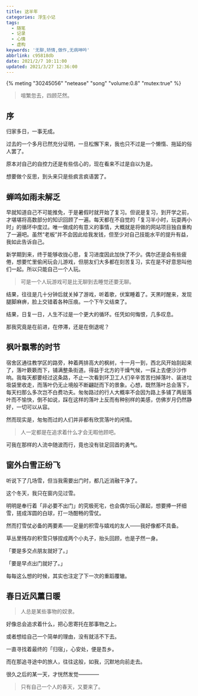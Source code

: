 ```yaml
---
title: 这半年
categories: 浮生小记
tags:
  - 随笔
  - 记录
  - 心情
  - 虚构
keywords: '无聊,矫情,做作,无病呻吟'
abbrlink: c95818db
date: 2021/2/7 10:11:00
updated: 2021/3/27 12:36:00
---
```


{% meting "30245056" "netease" "song" "volume:0.8" "mutex:true" %}

> 喧繁忽去，四顾茫然。

<!-- more -->


## 序

归家多日，一事无成。

过去的一个多月已然充分证明，一旦松懈下来，我也只不过是一个懒惰、拖延的俗人罢了。

原本对自己的自控力还是有些信心的，现在看来不过是自以为是。

想要做个反思，到头来只是些疯言疯语罢了。


## 蝉鸣如雨未解乏

早就知道自己不可能推免，于是暑假时就开始了复习。但说是复习，到开学之前，才堪堪将高数部分的知识回顾了一遍。每天都在不自觉的「复习半小时，玩耍两小时」的循环中度过。唯一做成的有意义的事情，大概就是将做的网站项目独自重构了一遍吧。虽然“老板”并不会因此给我发钱，但至少对自己技能水平的提升有益，我如此告诉自己。

新学期到来，终于能够收拢心思，复习进度因此加快了不少。偶尔还是会有些疲倦，想要忙里偷闲玩会儿游戏，但朋友们大多都在刻苦复习，实在是不好意思叫他们一起。所以只能自己一个人玩。

> 可是一个人玩游戏可是比无聊到去睡觉还要无聊。

结果，往往是几十分钟后就关掉了游戏，听着歌，伏案睡着了。天黑时醒来，发现腿脚麻痹，脸上交错着各种压痕。一个下午又结束了。

结果，日复一日，人生不过是一个更大的循环。任凭如何悔恨，几多叹息。

那我究竟是在前进，在停滞，还是在倒退呢？


## 枫叶飘零的时节

宿舍区通往教学区的路旁，种着两排高大的枫树，十一月一到，西北风开始刮起来了，落叶簌簌而下，铺满整条街道。得益于北方的干燥气候，一踩上去便沙沙作响。我每天都要经过这条路，不止一次看到环卫工人们辛辛苦苦扫掉落叶、装进垃圾袋里收走，而落叶仍无止境般不断翩跹而下的景象。心想，既然落叶总会落下，每天扫那么多次岂不白费功夫。匆匆路过的行人大概率不会因为路上多铺了两层落叶而不愉快，倒不如说，踩在这样的落叶上反而有种别样的美感，仿佛岁月仍然静好，一切可以从容。

然而现实是，匆匆而过的人们并非都有欣赏落叶的闲情。

> 人一定都是在追求着什么才会无暇他顾吧。

可我在那样的人流中随波而行，竟也没有驻足回首的勇气。


## 窗外白雪正纷飞

听说下了几场雪，但当我需要出门时，都几近消融干净了。

这个冬天，我只在窗内见过雪。

明明是奉行着「非必要不出门」的究极死宅，也会偶尔玩心骤起，想要捧一抔细雪，搓成浑圆的白球，打一场酣畅的雪仗。

然而打雪仗必备的两要素——足量的积雪与嬉戏的友人——我好像都不具备。

草丛里残存的积雪只够捏成两个小丸子，抬头回顾，也是孑然一身。

「要是多交点朋友就好了。」

「要是早点出门就好了。」

每每这么想的时候，其实也注定了下一次的重蹈覆辙。


## 春日近风薰日暖

> 人总是某些事物的奴隶。

好像总会追求着什么，把心思寄托在那事物之上。

或者想给自己一个简单的理由，没有就活不下去。

一直寻找着最终的「归宿」，心安处，便是吾乡。

而在那追寻途中的旅人，往往这般，如我，沉默地向前走去。

很久之后的某一天，才恍然发觉————

> 只有自己一个人的春天，又要来了。